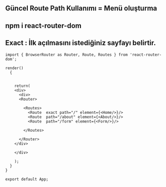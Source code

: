 ## Güncel Route Path Kullanımı = Menü oluşturma
## npm i react-router-dom
## Exact : İlk açılmasını istediğiniz sayfayı belirtir.
````
import { BrowserRouter as Router, Route, Routes } from 'react-router-dom';

render()  
  {
   

    return(
    <div>
      <div>
      <Router>
    
        <Routes>
          <Route  exact path="/" element={<Home/>}/>
          <Route  path="/about" element={<About/>}/>
          <Route  path="/form" element={<Form/>}/>
          
        </Routes>
     
      </Router>
    </div>

    </div>

    );
  }
}

export default App;
````
